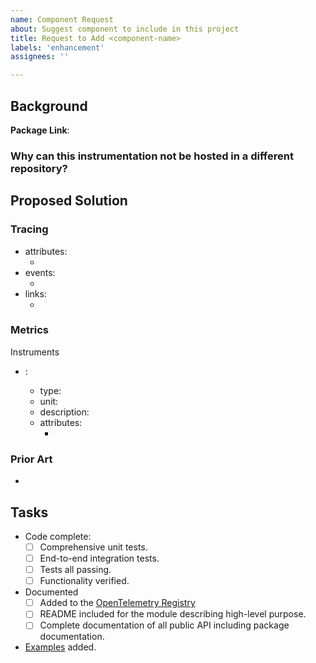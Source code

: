 ```yaml
---
name: Component Request
about: Suggest component to include in this project
title: Request to Add <component-name>
labels: 'enhancement'
assignees: ''

---
```


## Background

**Package Link**: <add link to package here>

<describe how this package is commonly used>

### Why can this instrumentation not be hosted in a different repository?

## Proposed Solution

<add a high-level description of how instrumentation can wrap or hook-in to the package>

### Tracing

- attributes:
  - <add proposed attributes or remove>
- events:
  - <add proposed events or remove>
- links:
  - <add proposed links or remove>

### Metrics

Instruments

- <instrument name>: <describe what the instrument will measure>
  - type: <propose instrument type information>
  - unit: <propose instrument unit>
  - description: <propose instrument description>
  - attributes:
    - <add proposed attributes or remove>

### Prior Art

- <list other established instrumentation for this package that can be referenced>

## Tasks

- Code complete:
  - [ ] Comprehensive unit tests.
  - [ ] End-to-end integration tests.
  - [ ] Tests all passing.
  - [ ] Functionality verified.
- Documented
  - [ ] Added to the [OpenTelemetry Registry](https://opentelemetry.io/registry/)
  - [ ] README included for the module describing high-level purpose.
  - [ ] Complete documentation of all public API including package documentation.
- [Examples](https://pkg.go.dev/testing#hdr-Examples) added.
